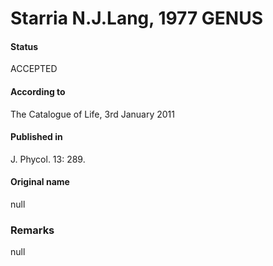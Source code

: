 Starria N.J.Lang, 1977 GENUS
=======

#### Status
ACCEPTED

#### According to
The Catalogue of Life, 3rd January 2011

#### Published in
J. Phycol. 13: 289.

#### Original name
null

### Remarks
null